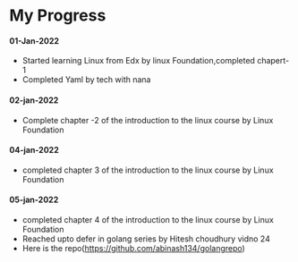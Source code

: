 # My Progress

#### 01-Jan-2022
- Started learning Linux from Edx by linux Foundation,completed chapert-1
- Completed Yaml by tech with nana

#### 02-jan-2022

- Complete chapter -2 of the introduction to the linux course by Linux Foundation

#### 04-jan-2022

- completed chapter 3 of the introduction to the linux course by Linux Foundation

#### 05-jan-2022

- completed chapter 4 of the introduction to the linux course by Linux Foundation
- Reached upto defer in golang series by Hitesh choudhury vidno 24
- Here is the repo(https://github.com/abinash134/golangrepo)
